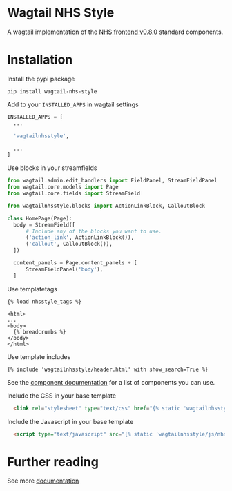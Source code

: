 # Wagtail NHS Style

A wagtail implementation of the [NHS frontend v0.8.0](https://github.com/nhsuk/nhsuk-frontend) standard components.

# Installation

Install the pypi package
```
pip install wagtail-nhs-style
```

Add to your `INSTALLED_APPS` in wagtail settings
```python
INSTALLED_APPS = [
  ...

  'wagtailnhsstyle',

  ...
]
```

Use blocks in your streamfields
```python
from wagtail.admin.edit_handlers import FieldPanel, StreamFieldPanel
from wagtail.core.models import Page
from wagtail.core.fields import StreamField

from wagtailnhsstyle.blocks import ActionLinkBlock, CalloutBlock

class HomePage(Page):
  body = StreamField([
      # Include any of the blocks you want to use.
      ('action_link', ActionLinkBlock()),
      ('callout', CalloutBlock()),
  ])

  content_panels = Page.content_panels + [
      StreamFieldPanel('body'),
  ]
```

Use templatetags
```django
{% load nhsstyle_tags %}

<html>
...
<body>
  {% breadcrumbs %}
</body>
</html>
```

Use template includes
```django
{% include 'wagtailnhsstyle/header.html' with show_search=True %}
```

See the [component documentation](./docs/components/) for a list of components you can use.

Include the CSS in your base template
```html
  <link rel="stylesheet" type="text/css" href="{% static 'wagtailnhsstyle/css/nhsuk-wagtail.min.css' %}">
```

Include the Javascript in your base template
```html
  <script type="text/javascript" src="{% static 'wagtailnhsstyle/js/nhsuk-0.8.0.min.js' %}" defer></script>
```

# Further reading

See more [documentation](./docs/)
